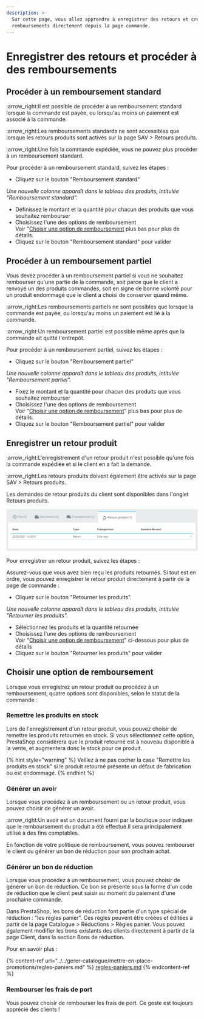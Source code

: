 ```yaml
---
description: >-
  Sur cette page, vous allez apprendre à enregistrer des retours et créer des
  remboursements directement depuis la page commande.
---
```


# Enregistrer des retours et procéder à des remboursements

## Procéder à un remboursement standard

:arrow\_right:Il est possible de procéder à un remboursement standard lorsque la commande est payée, ou lorsqu'au moins un paiement est associé à la commande.&#x20;

:arrow\_right:Les remboursements standards ne sont accessibles que lorsque les retours produits sont activés sur la page SAV > Retours produits.&#x20;

:arrow\_right:Une fois la commande expédiée, vous ne pouvez plus procéder à un remboursement standard.

Pour procéder à un remboursement standard, suivez les étapes :

* Cliquez sur le bouton "Remboursement standard"

_Une nouvelle colonne apparaît dans le tableau des produits, intitulée "Remboursement standard"._&#x20;

* Définissez le montant et la quantité pour chacun des produits que vous souhaitez rembourser
* Choisissez l'une des options de remboursement \
  Voir "[Choisir une option de remboursement](retours-remboursements.md#choisir-une-option-de-remboursement) plus bas pour plus de détails.&#x20;
* Cliquez sur le bouton "Remboursement standard" pour valider

## Procéder à un remboursement partiel

Vous devez procéder à un remboursement partiel si vous ne souhaitez rembourser qu'une partie de la commande, soit parce que le client a renvoyé un des produits commandés, soit en signe de bonne volonté pour un produit endommagé que le client a choisi de conserver quand même.

:arrow\_right:Les remboursements partiels ne sont possibles que lorsque la commande est payée, ou lorsqu'au moins un paiement est lié à la commande.&#x20;

:arrow\_right:Un remboursement partiel est possible même après que la commande ait quitté l'entrepôt.

Pour procéder à un remboursement partiel, suivez les étapes :&#x20;

* Cliquez sur le bouton "Remboursement partiel"

_Une nouvelle colonne apparaît dans le tableau des produits, intitulée "Remboursement partiel"._&#x20;

* Fixez le montant et la quantité pour chacun des produits que vous souhaitez rembourser&#x20;
* Choisissez l'une des options de remboursement\
  Voir "[Choisir une option de remboursement](retours-remboursements.md#choisir-une-option-de-remboursement)" plus bas pour plus de détails.&#x20;
* Cliquez sur le bouton "Remboursement partiel" pour valider

## Enregistrer un retour produit

:arrow\_right:L'enregistrement d'un retour produit n'est possible qu'une fois la commande expédiée et si le client en a fait la demande.&#x20;

:arrow\_right:Les retours produits doivent également être activés sur la page SAV > Retours produits.&#x20;

Les demandes de retour produits du client sont disponibles dans l'onglet Retours produits.

![Onglet Retours produits dans la section administrative ](<../../../../.gitbook/assets/image (15).png>)

Pour enregistrer un retour produit, suivez les étapes :

Assurez-vous que vous avez bien reçu les produits retournés. Si tout est en ordre, vous pouvez enregistrer le retour produit directement à partir de la page de commande :

* Cliquez sur le bouton "Retourner les produits".

_Une nouvelle colonne apparaît dans le tableau des produits, intitulée "Retourner les produits"._

* Sélectionnez les produits et la quantité retournée
* Choisissez l'une des options de remboursement \
  Voir "[Choisir une option de remboursement](retours-remboursements.md#choisir-une-option-de-remboursement)" ci-dessous pour plus de détails
* Cliquez sur le bouton "Retourner les produits" pour valider

## Choisir une option de remboursement

Lorsque vous enregistrez un retour produit ou procédez à un remboursement, quatre options sont disponibles, selon le statut de la commande :&#x20;

### Remettre les produits en stock

Lors de l'enregistrement d'un retour produit, vous pouvez choisir de remettre les produits retournés en stock. Si vous sélectionnez cette option, PrestaShop considérera que le produit retourné est à nouveau disponible à la vente, et augmentera donc le stock pour ce produit.

{% hint style="warning" %}
Veillez à ne pas cocher la case "Remettre les produits en stock" si le produit retourné présente un défaut de fabrication ou est endommagé.
{% endhint %}

### Générer un avoir&#x20;

Lorsque vous procédez à un remboursement ou un retour produit, vous pouvez choisir de générer un avoir.&#x20;

:arrow\_right:Un avoir est un document fourni par la boutique pour indiquer que le remboursement du produit a été effectué.Il sera principalement utilisé à des fins comptables.&#x20;

En fonction de votre politique de remboursement, vous pouvez rembourser le client ou générer un bon de réduction pour son prochain achat.

### Générer un bon de réduction&#x20;

Lorsque vous procédez à un remboursement, vous pouvez choisir de générer un bon de réduction. Ce bon se présente sous la forme d'un code de réduction que le client peut saisir au moment du paiement d'une prochaine commande.

Dans PrestaShop, les bons de réduction font partie d'un type spécial de réduction : "les règles panier". Ces règles peuvent être créées et éditées à partir de la page Catalogue > Réductions > Règles panier. Vous pouvez également modifier les bons existants des clients directement à partir de la page Client, dans la section Bons de réduction.

Pour en savoir plus :

{% content-ref url="../../gerer-catalogue/mettre-en-place-promotions/regles-paniers.md" %}
[regles-paniers.md](../../gerer-catalogue/mettre-en-place-promotions/regles-paniers.md)
{% endcontent-ref %}

### Rembourser les frais de port&#x20;

Vous pouvez choisir de rembourser les frais de port. Ce geste est toujours apprécié des clients !
